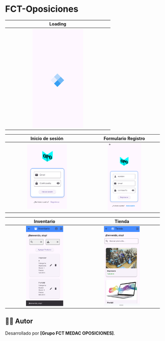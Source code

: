 # FCT-Oposiciones

|                              Loading                              | 
|:----------------------------------------------------------------------------:|
| <img src="https://github.com/Daaviiidd/FCT-Zaitec/blob/main/fct_inventario/assets/images/loading.png" style="height: 50%; width:50%;"/>  |2

|                               Inicio de sesión                              |                                   Formulario Registro                                    |
|:------------------------------------------------------------------------------:|:------------------------------------------------------------------------------:|
|  <img src="https://github.com/Daaviiidd/FCT-Zaitec/blob/main/fct_inventario/assets/images/login.png" style="height: 50%; width:50%;"/>  |  <img src="https://github.com/Daaviiidd/FCT-Zaitec/blob/main/fct_inventario/assets/images/register.png" style="height: 50%; width:50%;"/>  |


|                               Inventario                              |                                   Tienda                                    |
|:------------------------------------------------------------------------------:|:------------------------------------------------------------------------------:|
| <img src="https://github.com/Daaviiidd/FCT-Zaitec/blob/main/fct_inventario/assets/images/inventario.png" style="height: 50%; width:50%;"/>  | <img src="https://github.com/Daaviiidd/FCT-Zaitec/blob/main/fct_inventario/assets/images/tienda.png" style="height: 50%; width:50%;"/>  |








## 👨‍💻 Autor

Desarrollado por **[Grupo FCT MEDAC OPOSICIONES]**.
